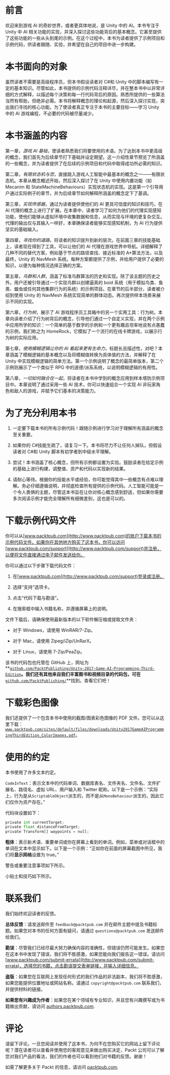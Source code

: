 # 前言

欢迎来到游戏 AI 的奇妙世界，或者更具体地说，是 Unity 中的 AI。本书专注于 Unity 中 AI 相关功能的实现，并深入探讨这些功能背后的基本概念。它甚至提供了这些功能的一些从头到尾的示例。在这个过程中，本书为读者提供了示例项目和示例代码，供读者跟随、实验，并希望在自己的项目中进一步构建。

# 本书面向的对象

虽然读者不需要是高级程序员，但本书假设读者对 C#和 Unity 中的脚本编写有一定的基本知识。尽管如此，本书提供的示例代码注释详尽，并在整本书中以非常详细的方式解释，以描述每个决策和每一行代码背后的原因。熟悉所提供的一些算法当然有帮助，但绝非必需。本书将解释概念的理论和起源，然后深入探讨实现，突出我们寻找的核心功能。为了使读者真正专注于本书的主要目标——学习 Unity 中的 AI 游戏编程，不必要的代码被尽量减少。

# 本书涵盖的内容

第一章，*游戏 AI 基础*，使读者熟悉我们将要使用的术语。为了达到本书中更高级的概念，我们首先为后续章节打下基础并设定期望。这一介绍性章节预览了所涵盖的一些概念，并为读者提供了在后续的示例项目和代码中取得成功所必需的知识。

第二章，*有限状态机与您*，直接跳入游戏人工智能中最基本的概念之一——有限状态机。本章从概念概述开始，然后深入探讨了在 Unity 中使用内置功能（如 Mecanim 和 StateMachineBehaviours）实现状态机的实现。这是第一个引导用户通过实际例子的章节，并为后续章节如何解释所涵盖的概念定下了基调。

第三章，*实现传感器*，通过为读者提供使他们的 AI 更具可信度的知识和技巧，在 AI 代理的概念上进行了扩展。在本章中，读者学习了如何为他们的代理实现感知功能，使他们能够从虚拟环境中收集数据和信息，从而实现与环境的更复杂交互。代理的输出仅与其输入一样好，本章确保读者能够实现感知机制，为 AI 行为提供坚实的基础输入。

第四章，*寻找你的道路*，将读者的知识提升到新的层次。在前面三章的技能基础上，读者现在得到了工具，可以让他们的 AI 代理在游戏世界中导航。详细解释了几种不同的替代方案，例如基于节点的路径查找、接近标准的 A*算法方法，以及最终，Unity 的 NavMesh 系统。每种方案都提供了示例，并给用户提供了必要的知识，以便为每种情况选择正确的方案。

第五章，*鸟群和人群*，涵盖了标准鸟群算法的历史和实现。除了该主题的历史之外，用户还被引导通过一个实现鸟群以创建逼真的 boid 系统（用于模拟鸟类、鱼类、蝗虫或任何其他集群行为的系统）的示例项目。在章节的后半部分，读者被介绍到使用 Unity 的 NavMesh 系统实现简单的群体动态。再次提供样本场景来展示不同的实现。

第六章，*行为树*，展示了 AI 游戏程序员工具箱中的另一个实用工具：行为树。本章向读者介绍了行为树背后的概念，引导他们通过一个自定义实现，并在两个示例中应用所学的知识：一个简单的基于数学的示例和一个更有趣且坦率地说有点愚蠢的示例，我们称之为 HomeRock，它模拟了一个流行的在线卡牌游戏，以展示行为树的实际应用。

第七章，*使用模糊逻辑让你的 AI 看起来更有生命力*，标题长且描述性，对吧？本章涵盖了模糊逻辑的基本概念以及将模糊值转换为具体值的方法，并解释了在 Unity 中实现模糊逻辑的简单方法。第一个示例说明了概念的最简单版本，第二个示例则展示了一个类似于 RPG 中的道德/派系系统，以说明模糊逻辑的有用性。

第八章，*一切如何融合在一起*，将读者在本书中学到的概念应用到样本塔防示例项目中。本章说明了通过采用一些 AI 技术，你可以快速组合一个实现 AI 非玩家角色和敌人的游戏，并赋予它们基本的决策能力。

# 为了充分利用本书

1.  一定要下载本书的所有示例代码！跟随示例进行学习对于理解所有涵盖的概念至关重要。

1.  如果你的 C#技能生疏了，请复习一下。本书将尽力不让任何人掉队，但假设读者对 C#和 Unity 脚本有初学者到中级水平理解。

1.  尝试！本书涵盖了核心概念，但所有示例都设置为实验。鼓励读者在给定示例的基础上进行构建，调整值、资产和代码以实现新的结果。

1.  请耐心等待。根据你的技能水平或经验，你可能觉得其中一些概念有点难以理解。务必仔细遵循说明，并彻底检查所有提供的示例代码。人工智能可能是一个令人畏惧的主题，尽管这本书旨在让你对核心概念感到舒适，但如果你需要多次阅读示例才能完全理解所有细微差别，这也是可以的。

# 下载示例代码文件

你可以从[www.packtpub.com](http://www.packtpub.com)的账户下载本书的示例代码文件。如果你在其他地方购买了这本书，你可以访问[www.packtpub.com/support](http://www.packtpub.com/support)并注册，以便将文件直接通过电子邮件发送给你。

你可以通过以下步骤下载代码文件：

1.  在[www.packtpub.com](http://www.packtpub.com/support)登录或注册。

1.  选择“支持”选项卡。

1.  点击“代码下载与勘误”。

1.  在搜索框中输入书籍名称，并遵循屏幕上的说明。

文件下载后，请确保使用最新版本的以下软件解压缩或提取文件夹：

+   对于 Windows，请使用 WinRAR/7-Zip。

+   对于 Mac，请使用 Zipeg/iZip/UnRarX。

+   对于 Linux，请使用 7-Zip/PeaZip。

该书的代码包也托管在 GitHub 上，网址为**[`github.com/PacktPublishing/Unity-2017-Game-AI-Programming-Third-Edition`](https://github.com/PacktPublishing/Unity-2017-Game-AI-Programming-Third-Edition)**。我们还有其他来自我们丰富图书和视频目录的代码包，可在**[`github.com/PacktPublishing/`](https://github.com/PacktPublishing/)**找到。查看它们吧！

# 下载彩色图像

我们还提供了一个包含本书中使用的截图/图表彩色图像的 PDF 文件。您可以从这里下载：[`www.packtpub.com/sites/default/files/downloads/Unity2017GameAIProgrammingThirdEdition_ColorImages.pdf`](http://www.packtpub.com/sites/default/files/downloads/Unity2017GameAIProgrammingThirdEdition_ColorImages.pdf)。

# 使用的约定

本书使用了许多文本约定。

`CodeInText`：表示文本中的代码单词、数据库表名、文件夹名、文件名、文件扩展名、路径名、虚拟 URL、用户输入和 Twitter 昵称。以下是一个示例：“实际上，行为是从`ScriptableObject`派生的，而不是从`MonoBehaviour`派生的，因此它们仅作为资产存在。”

代码块设置如下：

```py
private int currentTarget; 
private float distanceFromTarget; 
private Transform[] waypoints = null; 
```

**粗体**：表示新术语、重要单词或你在屏幕上看到的单词。例如，菜单或对话框中的单词在文本中显示如下。以下是一个示例：“正如你在前面的屏幕截图中所见，我们将**显示网格**设置为 true。”

警告或重要注意事项如下所示。

小贴士和技巧如下所示。

# 联系我们

我们始终欢迎读者的反馈。

**总体反馈**：请发送邮件至 `feedback@packtpub.com` 并在邮件主题中提及书籍标题。如果您对本书的任何方面有疑问，请通过 `questions@packtpub.com` 发送邮件给我们。

**勘误**：尽管我们已经尽最大努力确保内容的准确性，但错误仍然可能发生。如果您在这本书中发现了错误，我们将不胜感激，如果您能向我们报告这一错误。请访问 [www.packtpub.com/submit-errata](http://www.packtpub.com/submit-errata)，选择您的书籍，点击勘误提交表单链接，并输入详细信息。

**盗版**：如果您在互联网上发现任何形式的我们作品的非法副本，我们将不胜感激，如果您能提供位置地址或网站名称。请通过 `copyright@packtpub.com` 联系我们，并提供材料的链接。

**如果您有兴趣成为作者**：如果您在某个领域有专业知识，并且您有兴趣撰写或为书籍做出贡献，请访问 [authors.packtpub.com](http://authors.packtpub.com/).

# 评论

请留下评论。一旦您阅读并使用了这本书，为何不在您购买它的网站上留下评论呢？潜在读者可以查看并使用您的客观意见来做出购买决定，Packt 公司可以了解您对我们产品的看法，我们的作者也可以看到他们对书籍的反馈。谢谢！

如需了解更多关于 Packt 的信息，请访问 [packtpub.com](https://www.packtpub.com/).
